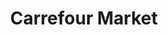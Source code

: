 ---
title: "Carrefour Market"
url: /le-faouet/carrefour-market-rue-de-quimper/
shop: supermarché
---